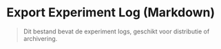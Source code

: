 # Export Experiment Log (Markdown)

> Dit bestand bevat de experiment logs, geschikt voor distributie of archivering.
